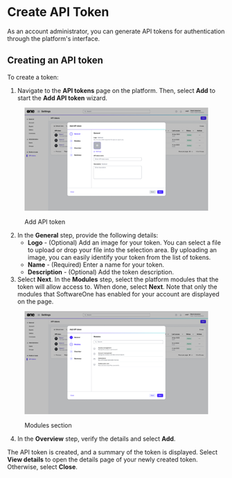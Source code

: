 # Create API Token

As an account administrator, you can generate API tokens for authentication through the platform's interface.

## Creating an API token

To create a token:

1. Navigate to the **API tokens** page on the platform. Then, select **Add** to start the **Add API token** wizard.

<figure><img src="../../../.gitbook/assets/image (990).png" alt=""><figcaption><p>Add API token</p></figcaption></figure>

2. In the **General** step, provide the following details:
   * **Logo** - (Optional) Add an image for your token. You can select a file to upload or drop your file into the selection area. By uploading an image, you can easily identify your token from the list of tokens.&#x20;
   * **Name** - (Required) Enter a name for your token.&#x20;
   * **Description** - (Optional) Add the token description.
3. Select **Next**. In the **Modules** step, select the platform modules that the token will allow access to. When done, select **Next**. Note that only the modules that SoftwareOne has enabled for your account are displayed on the page.&#x20;

<figure><img src="../../../.gitbook/assets/image (991).png" alt=""><figcaption><p>Modules section</p></figcaption></figure>

4. In the **Overview** step, verify the details and select **Add**.

The API token is created, and a summary of the token is displayed. Select **View details** to open the details page of your newly created token. Otherwise, select **Close**.&#x20;

